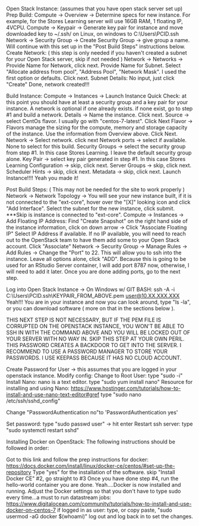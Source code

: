 Open Stack Instance: (assumes that you have open stack server set up)
Prep Build:
Compute  → Overview → Determine specs for new instance.  For example, for the Stores Learning server will use 16GB RAM, 1 floating IP, 4VCPU.
Compute → Keypair → Generate key pair for instance and move downloaded key to ~/.ssh/ on Linux, on windows to C:\Users\PCID\.ssh
Network → Security Group →
Create Security Group → give group a name.
Will continue with this set up in the "Post Build Steps" instructions below.
Create Network: ( this step is only needed if you haven't created a subnet for your Open Stack server, skip if not needed )
Network → Networks → Provide Name for Network, click next.
Provide Name for Subnet. Select "Allocate address from pool", "Address Pool", "Network Mask".  I used the first option or defaults. Click next.
Subnet Details: No input, just click "Create"
Done, network created!!!

Build Instance: Compute  → Instances → Launch Instance
Quick Check: at this point you should have at least a security group and a key pair for your instance.  A network is optional if one already exists. if none exist, go to step #1 and build a network.
Details → Name the instance.  Click next.
Source → select CentOs flavor.  I usually go with "centos-7-latest". Click Next
Flavor → Flavors manage the sizing for the compute, memory and storage capacity of the instance. Use the information from Overview above. Click Next.
Network → Select network. click next
Network ports → select if available. None to select for this build.
Security Groups → select the security group from step #1.  In this case Stores Learning.  I leave the default security group alone.
Key Pair → select key pair generated in step #1.  In this case Stores Learning
Configuration → skip, click next.
Server Groups → skip, click next.
Scheduler Hints → skip, click next.
Metadata → skip, click next.
Launch Instance!!!! Yeah you made it!

Post Build Steps:  ( This may not be needed for the site to work properly )
Network → Network Topology → You will see your new instance built, if it is not connected to the "ext-core", hover over the "[X]" looking icon and click "Add Interface".  Select the subnet for the new instance, click submit. ***Skip is instance is connected to "ext-core".
Compute → Instances → Add Floating IP Address: Find "Create Snapshot" on the right hand side of the instance information, click on down arrow → Click "Associate Floating IP"
Select IP Address if available.  If no IP available, you will need to reach out to the OpenStack team to have them add some to your Open Stack account.
Click "Associate"
Network → Security Group →
Manage Rules → Add Rules →
Change the "Port" to 22.  This will allow you to ssh into the instance.
Leave all options alone, click "ADD".
Because this is going to be used for an RStudio Server container, I will add port 8787 now, otherwise, I will need to add it later.
Once you are done adding ports, go to the next step.

Log into Open Stack Instance →
On Windows w/ GIT BASH:  ssh -A -i C:\Users\PCID\.ssh\KEYPAIR_FROM_ABOVE.pem user@10.XX.XXX.XXX
Yeah!!! You are in your instance and now you can look around, type "ls -la", or you can download software ( more on that in the sections below ).


THIS NEXT STEP IS NOT NECESSARY, BUT IF THE PEM FILE IS CORRUPTED ON THE OPENSTACK INSTANCE, YOU WON'T BE ABLE TO SSH IN WITH THE COMMAND ABOVE AND YOU WILL BE LOCKED OUT OF YOUR SERVER WITH NO WAY IN.
SKIP THIS STEP AT YOUR OWN PERIL.  THIS PASSWORD CREATES A BACKDOOR TO GET INTO THE SERVER. I RECOMMEND TO USE A PASSWORD MANAGER TO STORE YOUR PASSWORDS. I USE KEEPASS BECAUSE IT HAS NO CLOUD ACCOUNT. 



Create Password for User → this assumes that you are logged in your openstack instance.
Modify config:
 Change to Root User: type "sudo -i"
Install Nano: nano is a text editor.  type "sudo yum install nano"
Resource for installing and using Nano: https://www.hostinger.com/tutorials/how-to-install-and-use-nano-text-editor#gref
 type "sudo nano /etc/ssh/sshd_config" 

Change "PasswordAuthentication no"to 'PasswordAuthentication yes'

Set password: type "sudo passwd user" → hit enter
Restart ssh server: type "sudo systemctl restart sshd"

Installing Docker on OpenStack:
The following instructions should be followed in order:

Got to this link and follow the prep instructions for docker: https://docs.docker.com/install/linux/docker-ce/centos/#set-up-the-repository
Type "yes" for the installation of the software.
skip "Install Docker CE" #2, go straight to #3
Once you have done step #4, run the hello-world container you are done.
Yeah....Docker is now installed and running.
Adjust the Docker settings so that you don't have to type sudo every time...a must to run datastream jobs: https://www.digitalocean.com/community/tutorials/how-to-install-and-use-docker-on-centos-7
if logged in as user: type, or copy paste, "sudo usermod -aG docker $(whoami)"
log out and log back in to set the changes.
